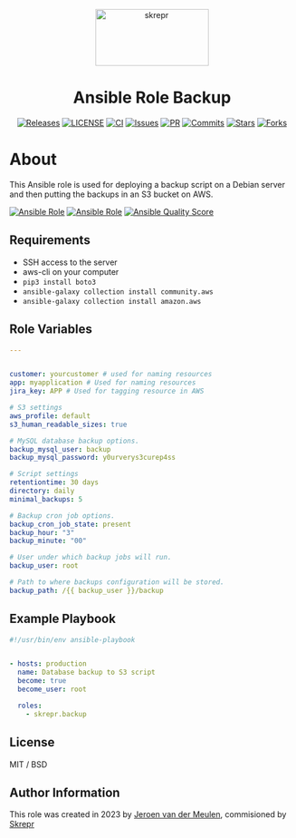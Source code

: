 <a href="https://skrepr.com/">
  <p align="center">
    <img width="200" height="100" src="https://skrepr.com/wp-content/uploads/2021/10/skrepr_logo_liggend.svg" alt="skrepr" />
  </p>
</a>
<h1 align="center">Ansible Role Backup</h1>
<div align="center">
  <a href="https://github.com/skrepr/ansible-role-backup/releases"><img src="https://img.shields.io/github/release/skrepr/ansible-role-backup.svg" alt="Releases"/></a><a> </a>
  <a href="https://github.com/skrepr/ansible-role-backup/blob/main/LICENSE"><img src="https://img.shields.io/github/license/skrepr/ansible-role-backup" alt="LICENSE"/></a><a> </a>
  <a href="https://github.com/skrepr/ansible-role-backup/actions/workflows/ci.yml"><img src="https://github.com/skrepr/ansible-role-backup/actions/workflows/release.yml/badge.svg" alt="CI"/></a><a> </a>
  <a href="https://github.com/skrepr/ansible-role-backup/issues"><img src="https://img.shields.io/github/issues/skrepr/ansible-role-backup.svg" alt="Issues"/></a><a> </a>
  <a href="https://github.com/skrepr/ansible-role-backup/pulls"><img src="https://img.shields.io/github/issues-pr/skrepr/ansible-role-backup.svg" alt="PR"/></a><a> </a>
  <a href="https://github.com/skrepr/ansible-role-backup/commits"><img src="https://img.shields.io/github/commit-activity/m/skrepr/ansible-role-backup" alt="Commits"/></a><a> </a>
  <a href="https://github.com/skrepr/ansible-role-backup/stars"><img src="https://img.shields.io/github/stars/skrepr/ansible-role-backup.svg" alt="Stars"/></a><a> </a>
  <a href="https://github.com/skrepr/ansible-role-backup/releases"><img src="https://img.shields.io/github/forks/skrepr/ansible-role-backup.svg" alt="Forks"/></a><a> </a>
</div>

# About

This Ansible role is used for deploying a backup script on a Debian server and then putting the backups in an S3 bucket on AWS.

[![Ansible Role](https://img.shields.io/ansible/role/61780)](https://galaxy.ansible.com/skrepr/backup)
[![Ansible Role](https://img.shields.io/ansible/role/d/61780)](https://galaxy.ansible.com/skrepr/backup)
[![Ansible Quality Score](https://img.shields.io/ansible/quality/61780)](https://galaxy.ansible.com/skrepr/backup)

## Requirements

- SSH access to the server
- aws-cli on your computer
- `pip3 install boto3`
- `ansible-galaxy collection install community.aws`
- `ansible-galaxy collection install amazon.aws`

## Role Variables

```yaml
---


customer: yourcustomer # used for naming resources
app: myapplication # Used for naming resources
jira_key: APP # Used for tagging resource in AWS

# S3 settings
aws_profile: default
s3_human_readable_sizes: true

# MySQL database backup options.
backup_mysql_user: backup
backup_mysql_password: y0urverys3curep4ss

# Script settings
retentiontime: 30 days
directory: daily
minimal_backups: 5

# Backup cron job options.
backup_cron_job_state: present
backup_hour: "3"
backup_minute: "00"

# User under which backup jobs will run.
backup_user: root

# Path to where backups configuration will be stored.
backup_path: /{{ backup_user }}/backup
```

## Example Playbook

```yaml
#!/usr/bin/env ansible-playbook


- hosts: production
  name: Database backup to S3 script
  become: true
  become_user: root

  roles:
    - skrepr.backup

```

## License

MIT / BSD

## Author Information

This role was created in 2023 by [Jeroen van der Meulen](https://github.com/jeroenvandermeulen), commisioned by [Skrepr](https://skrepr.com)
